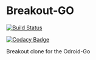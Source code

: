 # Breakout-GO

[![Build Status](https://dev.azure.com/huddeldaddel/huddeldaddel/_apis/build/status/huddeldaddel.breakout-go?branchName=master)](https://dev.azure.com/huddeldaddel/huddeldaddel/_build/latest?definitionId=1&branchName=master)

[![Codacy Badge](https://api.codacy.com/project/badge/Grade/75bf58cc8f6e48e0974966a4449d7374)](https://app.codacy.com/app/huddeldaddel/breakout-go?utm_source=github.com&utm_medium=referral&utm_content=huddeldaddel/breakout-go&utm_campaign=Badge_Grade_Dashboard)

Breakout clone for the Odroid-Go
